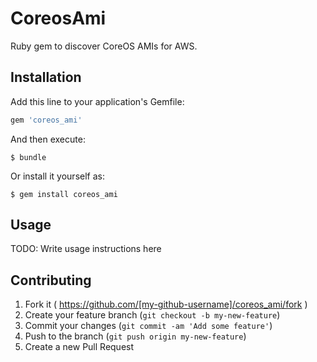 # CoreosAmi

Ruby gem to discover CoreOS AMIs for AWS.

## Installation

Add this line to your application's Gemfile:

```ruby
gem 'coreos_ami'
```

And then execute:

    $ bundle

Or install it yourself as:

    $ gem install coreos_ami

## Usage

TODO: Write usage instructions here

## Contributing

1. Fork it ( https://github.com/[my-github-username]/coreos_ami/fork )
2. Create your feature branch (`git checkout -b my-new-feature`)
3. Commit your changes (`git commit -am 'Add some feature'`)
4. Push to the branch (`git push origin my-new-feature`)
5. Create a new Pull Request
